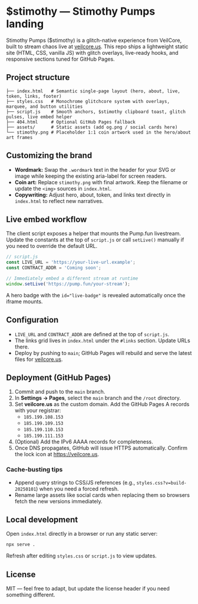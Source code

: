 # $stimothy — Stimothy Pumps landing

Stimothy Pumps ($stimothy) is a glitch-native experience from VeilCore, built to stream chaos live at [veilcore.us](https://veilcore.us). This repo ships a lightweight static site (HTML, CSS, vanilla JS) with glitch overlays, live-ready hooks, and responsive sections tuned for GitHub Pages.

## Project structure

```
├── index.html   # Semantic single-page layout (hero, about, live, token, links, footer)
├── styles.css   # Monochrome glitchcore system with overlays, marquee, and button utilities
├── script.js    # Smooth anchors, $stimothy clipboard toast, glitch pulses, live embed helper
├── 404.html     # Optional GitHub Pages fallback
├── assets/      # Static assets (add og.png / social cards here)
└── stimothy.png # Placeholder 1:1 coin artwork used in the hero/about art frames
```

## Customizing the brand

- **Wordmark:** Swap the `.wordmark` text in the header for your SVG or image while keeping the existing aria-label for screen readers.
- **Coin art:** Replace `stimothy.png` with final artwork. Keep the filename or update the `<img>` sources in `index.html`.
- **Copywriting:** Adjust hero, about, token, and links text directly in `index.html` to reflect new narratives.

## Live embed workflow

The client script exposes a helper that mounts the Pump.fun livestream. Update the constants at the top of `script.js` or call `setLive()` manually if you need to override the default URL.

```js
// script.js
const LIVE_URL = 'https://your-live-url.example';
const CONTRACT_ADDR = 'Coming soon';

// Immediately embed a different stream at runtime
window.setLive('https://pump.fun/your-stream');
```

A hero badge with the `id="live-badge"` is revealed automatically once the iframe mounts.

## Configuration

- `LIVE_URL` and `CONTRACT_ADDR` are defined at the top of `script.js`.
- The links grid lives in `index.html` under the `#links` section. Update URLs there.
- Deploy by pushing to `main`; GitHub Pages will rebuild and serve the latest files for [veilcore.us](https://veilcore.us).

## Deployment (GitHub Pages)

1. Commit and push to the `main` branch.
2. In **Settings → Pages**, select the `main` branch and the `/root` directory.
3. Set **veilcore.us** as the custom domain. Add the GitHub Pages A records with your registrar:
   - `185.199.108.153`
   - `185.199.109.153`
   - `185.199.110.153`
   - `185.199.111.153`
4. (Optional) Add the IPv6 AAAA records for completeness.
5. Once DNS propagates, GitHub will issue HTTPS automatically. Confirm the lock icon at https://veilcore.us.

### Cache-busting tips

- Append query strings to CSS/JS references (e.g., `styles.css?v=build-20250101`) when you need a forced refresh.
- Rename large assets like social cards when replacing them so browsers fetch the new versions immediately.

## Local development

Open `index.html` directly in a browser or run any static server:

```bash
npx serve .
```

Refresh after editing `styles.css` or `script.js` to view updates.

## License

MIT — feel free to adapt, but update the license header if you need something different.
